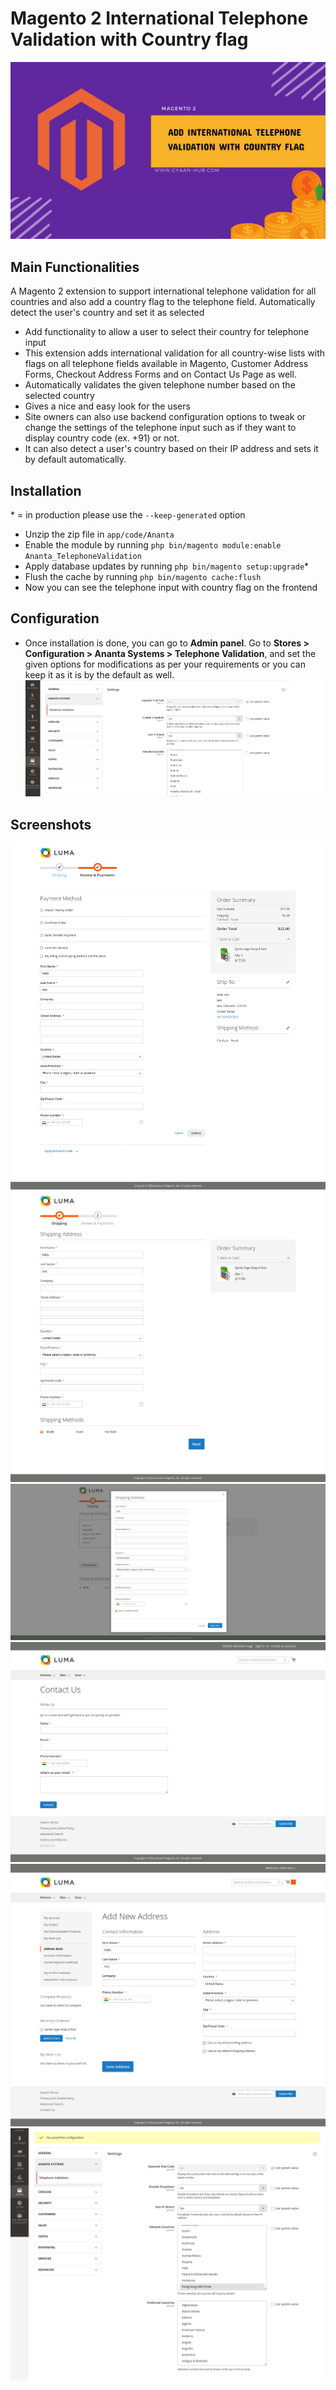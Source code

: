 # Magento 2 International Telephone Validation with Country flag

![Main Image | Thumbnail | Magento 2](https://github.com/nathaodedara/magento2-international-telephone-validation/blob/main/screenshots/how-to-add-international-telephone-validation-with-country-flag-magento-2.jpg?raw=true)

## Main Functionalities
A Magento 2 extension to support international telephone validation for all countries and also add a country flag to the telephone field. Automatically detect the user's country and set it as selected

- Add functionality to allow a user to select their country for telephone input
- This extension adds international validation for all country-wise lists with flags on all telephone fields available in Magento, Customer Address Forms, Checkout Address Forms and on Contact Us Page as well.
- Automatically validates the given telephone number based on the selected country
- Gives a nice and easy look for the users
- Site owners can also use backend configuration options to tweak or change the settings of the telephone input such as if they want to display country code (ex. +91) or not.
- It can also detect a user's country based on their IP address and sets it by default automatically.

## Installation
\* = in production please use the `--keep-generated` option

 - Unzip the zip file in `app/code/Ananta`
 - Enable the module by running `php bin/magento module:enable Ananta_TelephoneValidation`
 - Apply database updates by running `php bin/magento setup:upgrade`\*
 - Flush the cache by running `php bin/magento cache:flush`
 - Now you can see the telephone input with country flag on the frontend

## Configuration
 - Once installation is done, you can go to **Admin panel**. Go to **Stores > Configuration > Ananta Systems > Telephone Validation**, and set the given options for modifications as per your requirements or you can keep it as it is by the default as well.
 ![Configuration Setting](https://github.com/nathaodedara/magento2-international-telephone-validation/blob/main/screenshots/magento-2-international-telephone-validation-with-country-flags-configuration.png?raw=true)

## Screenshots

![Screenshots](https://github.com/nathaodedara/magento2-international-telephone-validation/blob/main/screenshots/magento-2-international-telephone-validation-with-country-flags-checkout-billing-address-new.png?raw=true)
![Screenshots](https://github.com/nathaodedara/magento2-international-telephone-validation/blob/main/screenshots/magento-2-international-telephone-validation-with-country-flags-checkout-shipping-address.png?raw=true)
![Screenshots](https://github.com/nathaodedara/magento2-international-telephone-validation/blob/main/screenshots/magento-2-international-telephone-validation-with-country-flags-checkout-shipping-address-new.png?raw=true)
![Screenshots](https://github.com/nathaodedara/magento2-international-telephone-validation/blob/main/screenshots/magento-2-international-telephone-validation-with-country-flags-contact-us-page.png?raw=true)
![Screenshots](https://github.com/nathaodedara/magento2-international-telephone-validation/blob/main/screenshots/magento-2-international-telephone-validation-with-country-flags-customer-new-address.png?raw=true)
![Screenshots Configuration](https://github.com/nathaodedara/magento2-international-telephone-validation/blob/main/screenshots/magento-2-international-telephone-validation-with-country-flags-full-configurations.png?raw=true)
